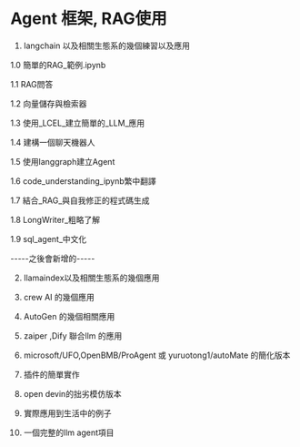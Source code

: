 # Agent 框架, RAG使用


1. langchain 以及相關生態系的幾個練習以及應用


  1.0 簡單的RAG_範例.ipynb
  
  1.1 RAG問答
  
  1.2 向量儲存與檢索器
  
  1.3 使用_LCEL_建立簡單的_LLM_應用
  
  1.4 建構一個聊天機器人
  
  1.5 使用langgraph建立Agent
  
  1.6 code_understanding_ipynb繁中翻譯
  
  1.7 結合_RAG_與自我修正的程式碼生成
  
  1.8 LongWriter_粗略了解
  
  1.9 sql_agent_中文化


-----之後會新增的-----

2. llamaindex以及相關生態系的幾個應用

3. crew AI 的幾個應用

4. AutoGen 的幾個相關應用

5. zaiper ,Dify 聯合llm 的應用

6. microsoft/UFO,OpenBMB/ProAgent 或 yuruotong1/autoMate 的簡化版本

7. 插件的簡單實作

8. open devin的拙劣模仿版本

9. 實際應用到生活中的例子 

10. 一個完整的llm agent項目
